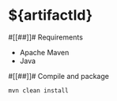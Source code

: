 # ${artifactId}

#[[##]]# Requirements

- Apache Maven
- Java

#[[##]]# Compile and package
 
```text
mvn clean install
```
 